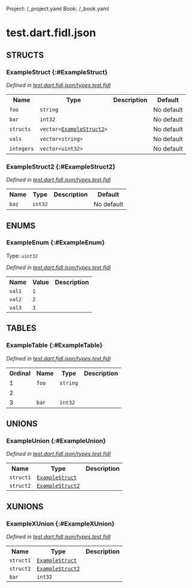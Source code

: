 Project: /_project.yaml
Book: /_book.yaml

# test.dart.fidl.json




## **STRUCTS**

### ExampleStruct {:#ExampleStruct}
*Defined in [test.dart.fidl.json/types.test.fidl](https://fuchsia.googlesource.com/fuchsia/+/master/topaz/bin/dart_fidl_json/test/fidl/dart.fidl.json.test/types.test.fidl#3)*





<table>
    <tr><th>Name</th><th>Type</th><th>Description</th><th>Default</th></tr><tr>
            <td><code>foo</code></td>
            <td>
                <code>string</code>
            </td>
            <td></td>
            <td>No default</td>
        </tr><tr>
            <td><code>bar</code></td>
            <td>
                <code>int32</code>
            </td>
            <td></td>
            <td>No default</td>
        </tr><tr>
            <td><code>structs</code></td>
            <td>
                <code>vector&lt;<a class='link' href='../test.dart.fidl.json/index.html#ExampleStruct2'>ExampleStruct2</a>&gt;</code>
            </td>
            <td></td>
            <td>No default</td>
        </tr><tr>
            <td><code>vals</code></td>
            <td>
                <code>vector&lt;string&gt;</code>
            </td>
            <td></td>
            <td>No default</td>
        </tr><tr>
            <td><code>integers</code></td>
            <td>
                <code>vector&lt;uint32&gt;</code>
            </td>
            <td></td>
            <td>No default</td>
        </tr>
</table>

### ExampleStruct2 {:#ExampleStruct2}
*Defined in [test.dart.fidl.json/types.test.fidl](https://fuchsia.googlesource.com/fuchsia/+/master/topaz/bin/dart_fidl_json/test/fidl/dart.fidl.json.test/types.test.fidl#11)*





<table>
    <tr><th>Name</th><th>Type</th><th>Description</th><th>Default</th></tr><tr>
            <td><code>baz</code></td>
            <td>
                <code>int32</code>
            </td>
            <td></td>
            <td>No default</td>
        </tr>
</table>



## **ENUMS**

### ExampleEnum {:#ExampleEnum}
Type: <code>uint32</code>

*Defined in [test.dart.fidl.json/types.test.fidl](https://fuchsia.googlesource.com/fuchsia/+/master/topaz/bin/dart_fidl_json/test/fidl/dart.fidl.json.test/types.test.fidl#26)*



<table>
    <tr><th>Name</th><th>Value</th><th>Description</th></tr><tr>
            <td><code>val1</code></td>
            <td><code>1</code></td>
            <td></td>
        </tr><tr>
            <td><code>val2</code></td>
            <td><code>2</code></td>
            <td></td>
        </tr><tr>
            <td><code>val3</code></td>
            <td><code>3</code></td>
            <td></td>
        </tr></table>



## **TABLES**

### ExampleTable {:#ExampleTable}


*Defined in [test.dart.fidl.json/types.test.fidl](https://fuchsia.googlesource.com/fuchsia/+/master/topaz/bin/dart_fidl_json/test/fidl/dart.fidl.json.test/types.test.fidl#32)*



<table>
    <tr><th>Ordinal</th><th>Name</th><th>Type</th><th>Description</th></tr>
    <tr>
            <td>1</td>
            <td><code>foo</code></td>
            <td>
                <code>string</code>
            </td>
            <td></td>
        </tr><tr>
            <td>2</td>
            <td><code></code></td>
            <td>
                <code></code>
            </td>
            <td></td>
        </tr><tr>
            <td>3</td>
            <td><code>bar</code></td>
            <td>
                <code>int32</code>
            </td>
            <td></td>
        </tr></table>



## **UNIONS**

### ExampleUnion {:#ExampleUnion}
*Defined in [test.dart.fidl.json/types.test.fidl](https://fuchsia.googlesource.com/fuchsia/+/master/topaz/bin/dart_fidl_json/test/fidl/dart.fidl.json.test/types.test.fidl#15)*


<table>
    <tr><th>Name</th><th>Type</th><th>Description</th></tr><tr>
            <td><code>struct1</code></td>
            <td>
                <code><a class='link' href='../test.dart.fidl.json/index.html#ExampleStruct'>ExampleStruct</a></code>
            </td>
            <td></td>
        </tr><tr>
            <td><code>struct2</code></td>
            <td>
                <code><a class='link' href='../test.dart.fidl.json/index.html#ExampleStruct2'>ExampleStruct2</a></code>
            </td>
            <td></td>
        </tr></table>



## **XUNIONS**

### ExampleXUnion {:#ExampleXUnion}
*Defined in [test.dart.fidl.json/types.test.fidl](https://fuchsia.googlesource.com/fuchsia/+/master/topaz/bin/dart_fidl_json/test/fidl/dart.fidl.json.test/types.test.fidl#20)*


<table>
    <tr><th>Name</th><th>Type</th><th>Description</th></tr><tr>
            <td><code>struct1</code></td>
            <td>
                <code><a class='link' href='../test.dart.fidl.json/index.html#ExampleStruct'>ExampleStruct</a></code>
            </td>
            <td></td>
        </tr><tr>
            <td><code>struct2</code></td>
            <td>
                <code><a class='link' href='../test.dart.fidl.json/index.html#ExampleStruct2'>ExampleStruct2</a></code>
            </td>
            <td></td>
        </tr><tr>
            <td><code>bar</code></td>
            <td>
                <code>int32</code>
            </td>
            <td></td>
        </tr></table>





